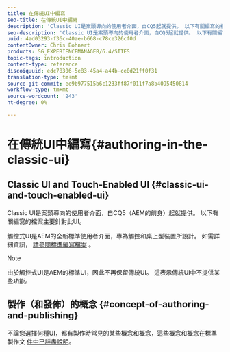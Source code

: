 ```yaml
---
title: 在傳統UI中編寫
seo-title: 在傳統UI中編寫
description: 'Classic UI是案頭導向的使用者介面，自CQ5起就提供。 以下有關編寫的檔案主要針對此UI。 觸控式UI是AEM的全新標準使用者介面，專為觸控和桌上型裝置所設計。 如需詳細資訊，請參閱標準編寫檔案。 '
seo-description: 'Classic UI是案頭導向的使用者介面，自CQ5起就提供。 以下有關編寫的檔案主要針對此UI。 觸控式UI是AEM的全新標準使用者介面，專為觸控和桌上型裝置所設計。 如需詳細資訊，請參閱標準編寫檔案。 '
uuid: 4ad03293-f36c-40ae-b668-c78ce326cf0d
contentOwner: Chris Bohnert
products: SG_EXPERIENCEMANAGER/6.4/SITES
topic-tags: introduction
content-type: reference
discoiquuid: edc78306-5e83-45a4-a44b-ce0d21ff0f31
translation-type: tm+mt
source-git-commit: ee9b977515b6c1233ff87f011f7a8b4095450814
workflow-type: tm+mt
source-wordcount: '243'
ht-degree: 0%

---
```



# 在傳統UI中編寫{#authoring-in-the-classic-ui}

## Classic UI and Touch-Enabled UI {#classic-ui-and-touch-enabled-ui}

Classic UI是案頭導向的使用者介面，自CQ5（AEM的前身）起就提供。 以下有關編寫的檔案主要針對此UI。

觸控式UI是AEM的全新標準使用者介面，專為觸控和桌上型裝置所設計。 如需詳細資訊， [請參閱標準編寫檔案](/help/sites-authoring/author.md) 。

>[!NOTE]
>
>由於觸控式UI是AEM的標準UI，因此不再保留傳統UI。 這表示傳統UI中不提供某些功能。

## 製作（和發佈）的概念 {#concept-of-authoring-and-publishing}

不論您選擇何種UI，都有製作時常見的某些概念和概念，這些概念和概念在標準製作文 [件中已詳盡說明](/help/sites-authoring/author.md#concept-of-authoring-and-publishing)。
